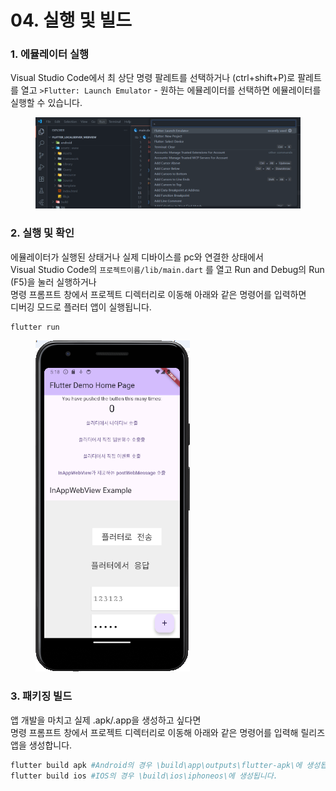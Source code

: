 # 04. 실행 및 빌드

### 1. 에뮬레이터 실행

Visual Studio Code에서 최 상단 명령 팔레트를 선택하거나 (ctrl+shift+P)로 팔레트를 열고 `>Flutter: Launch Emulator` - 원하는 에뮬레이터를 선택하면 에뮬레이터를  실행할 수 있습니다.

<figure><img src="../../.gitbook/assets/image (20).png" alt=""><figcaption></figcaption></figure>

### 2. 실행 및 확인

에뮬레이터가 실행된 상태거나 실제 디바이스를 pc와 연결한 상태에서 \
Visual Studio Code의 `프로젝트이름/lib/main.dart` 를 열고 Run and Debug의 Run (F5)을 눌러 실행하거나\
명령 프롬프트 창에서 프로젝트 디렉터리로 이동해 아래와 같은 명령어를 입력하면\
디버깅 모드로 플러터 앱이 실행됩니다.

```powershell
flutter run
```

<figure><img src="../../.gitbook/assets/image (14).png" alt=""><figcaption></figcaption></figure>

### 3. 패키징 빌드

앱 개발을 마치고 실제 .apk/.app을 생성하고 싶다면\
명령 프롬프트 창에서 프로젝트 디렉터리로 이동해 아래와 같은 명령어를 입력해 릴리즈 앱을 생성합니다.

```powershell
flutter build apk #Android의 경우 \build\app\outputs\flutter-apk\에 생성됩니다.
flutter build ios #IOS의 경우 \build\ios\iphoneos\에 생성됩니다.
```

